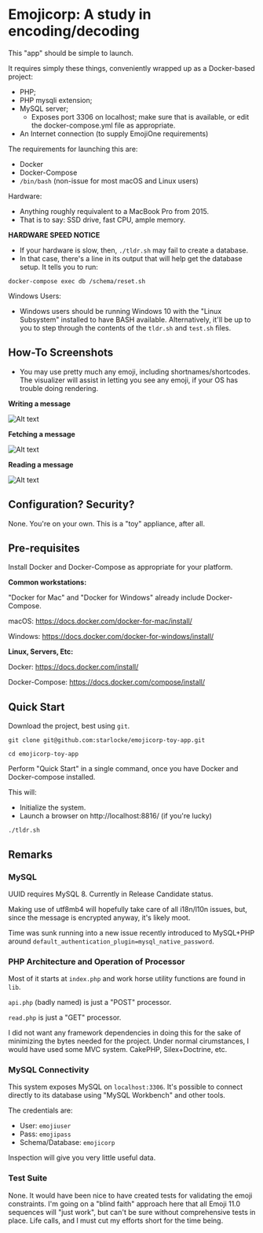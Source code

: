 # Emojicorp: A study in encoding/decoding

This "app" should be simple to launch.

It requires simply these things, conveniently wrapped up as a Docker-based
project:

- PHP;
- PHP mysqli extension;
- MySQL server;
  - Exposes port 3306 on localhost; make sure that is available,
    or edit the docker-compose.yml file as appropriate.
- An Internet connection (to supply EmojiOne requirements)

The requirements for launching this are:

- Docker
- Docker-Compose
- `/bin/bash` (non-issue for most macOS and Linux users)

Hardware:

- Anything roughly requivalent to a MacBook Pro from 2015.
- That is to say: SSD drive, fast CPU, ample memory.

**HARDWARE SPEED NOTICE**

- If your hardware is slow, then, `./tldr.sh` may fail to create a database.
- In that case, there's a line in its output that will help get the database
  setup. It tells you to run:

`docker-compose exec db /schema/reset.sh`

Windows Users:

- Windows users should be running Windows 10 with the "Linux Subsystem"
  installed to have BASH available. Alternatively, it'll be up to you to step
  through the contents of the `tldr.sh` and `test.sh` files.

## How-To Screenshots

- You may use pretty much any emoji, including shortnames/shortcodes. The
  visualizer will assist in letting you see any emoji, if your OS has trouble
  doing rendering.

**Writing a message**

![Alt text](docs/img/write.png?raw=true "Writing a message")

**Fetching a message**

![Alt text](docs/img/fetch.png?raw=true "Writing a message")

**Reading a message**

![Alt text](docs/img/read.png?raw=true "Writing a message")

## Configuration? Security?

None. You're on your own. This is a "toy" appliance, after all.

## Pre-requisites

Install Docker and Docker-Compose as appropriate for your platform.

**Common workstations:**

"Docker for Mac" and "Docker for Windows" already include Docker-Compose.

macOS: https://docs.docker.com/docker-for-mac/install/

Windows: https://docs.docker.com/docker-for-windows/install/

**Linux, Servers, Etc:**

Docker: https://docs.docker.com/install/

Docker-Compose: https://docs.docker.com/compose/install/

## Quick Start

Download the project, best using `git`.

```
git clone git@github.com:starlocke/emojicorp-toy-app.git

cd emojicorp-toy-app
```

Perform "Quick Start" in a single command, once you have Docker and
Docker-compose installed.

This will:

- Initialize the system.
- Launch a browser on http://localhost:8816/ (if you're lucky)

```
./tldr.sh
```

## Remarks

### MySQL

UUID requires MySQL 8. Currently in Release Candidate status.

Making use of utf8mb4 will hopefully take care of all i18n/l10n issues, but,
since the message is encrypted anyway, it's likely moot.

Time was sunk running into a new issue recently introduced to MySQL+PHP around
`default_authentication_plugin=mysql_native_password`.

### PHP Architecture and Operation of Processor

Most of it starts at `index.php` and work horse utility functions are found in
`lib`.

`api.php` (badly named) is just a "POST" processor.

`read.php` is just a "GET" processor.

I did not want any framework dependencies in doing this for the sake of
minimizing the bytes needed for the project. Under normal cirumstances, I would
have used some MVC system. CakePHP, Silex+Doctrine, etc.

### MySQL Connectivity

This system exposes MySQL on `localhost:3306`. It's possible to connect directly
to its database using "MySQL Workbench" and other tools.

The credentials are:

- User: `emojiuser`
- Pass: `emojipass`
- Schema/Database: `emojicorp`

Inspection will give you very little useful data.

### Test Suite

None. It would have been nice to have created tests for validating the emoji
constraints. I'm going on a "blind faith" approach here that all Emoji 11.0
sequences will "just work", but can't be sure without comprehensive tests in
place. Life calls, and I must cut my efforts short for the time being.
